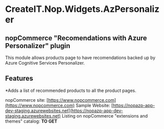 # CreateIT.Nop.Widgets.AzPersonalizer

## nopCommerce "Recomendations with Azure Personalizer" plugin

This module allows products page to have recomendations backed up by Azure Cognitive Services Personalizer.

## Features

*Adds a list of recommended products to all the product pages.

nopCommerce site: [https://www.nopcommerce.com](https://www.nopcommerce.com)
Sample Website: [https://nopazp-app-dev-staging.azurewebsites.net](https://nopazp-app-dev-staging.azurewebsites.net)
Listing on nopCommerce "extensions and themes" catalog: **TO GET**
